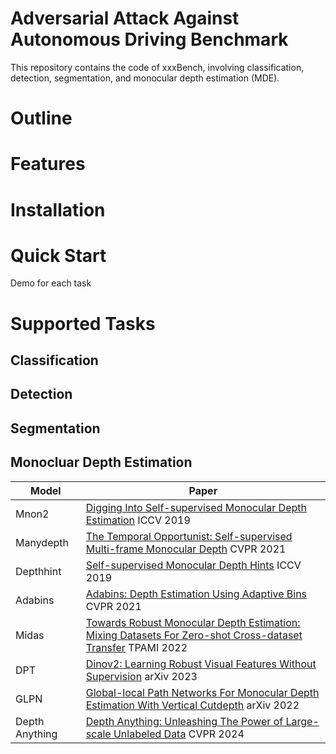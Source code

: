 # Adversarial Attack Against Autonomous Driving Benchmark

This repository contains the code of xxxBench, involving classification, detection, segmentation, and monocular depth estimation (MDE).

# Outline

# Features

# Installation

# Quick Start
Demo for each task

# Supported Tasks


## Classification

## Detection

## Segmentation

## Monocluar Depth Estimation

|Model|Paper|
|----|----|
|Mnon2|[Digging Into Self-supervised Monocular Depth Estimation](https://openaccess.thecvf.com/content_ICCV_2019/papers/Godard_Digging_Into_Self-Supervised_Monocular_Depth_Estimation_ICCV_2019_paper.pdf) ICCV 2019|
|Manydepth|[The Temporal Opportunist: Self-supervised Multi-frame Monocular Depth](https://openaccess.thecvf.com/content/CVPR2021/papers/Watson_The_Temporal_Opportunist_Self-Supervised_Multi-Frame_Monocular_Depth_CVPR_2021_paper.pdf) CVPR 2021|
|Depthhint|[Self-supervised Monocular Depth Hints](https://openaccess.thecvf.com/content_ICCV_2019/papers/Watson_Self-Supervised_Monocular_Depth_Hints_ICCV_2019_paper.pdf) ICCV 2019|
|Adabins|[Adabins: Depth Estimation Using Adaptive Bins](https://openaccess.thecvf.com/content/CVPR2021/papers/Bhat_AdaBins_Depth_Estimation_Using_Adaptive_Bins_CVPR_2021_paper.pdf) CVPR 2021|
|Midas|[Towards Robust Monocular Depth Estimation: Mixing Datasets For Zero-shot Cross-dataset Transfer](https://ieeexplore.ieee.org/document/9178977) TPAMI 2022|
|DPT|[Dinov2: Learning Robust Visual Features Without Supervision](https://arxiv.org/pdf/2304.07193.pdf) arXiv 2023|
|GLPN|[Global-local Path Networks For Monocular Depth Estimation With Vertical Cutdepth](https://arxiv.org/pdf/2201.07436.pdf) arXiv 2022|
|Depth Anything|[Depth Anything: Unleashing The Power of Large-scale Unlabeled Data](https://depth-anything.github.io) CVPR 2024|
